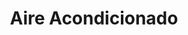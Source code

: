 ---
title: "Aire Acondicionado"
url: /bogota-d-c/aire-acondicionado/
shop: reparación de automóviles
---
